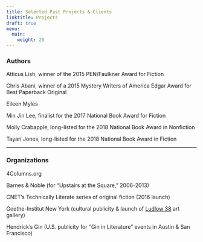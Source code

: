 ```yaml
---
title: Selected Past Projects & Clients
linktitle: Projects
draft: true
menu:
  main:
    weight: 20
---
```


### Authors

Atticus Lish, winner of the 2015 PEN/Faulkner Award for Fiction

Chris Abani, winner of a 2015 Mystery Writers of America Edgar Award for Best Paperback Original 

Eileen Myles

Min Jin Lee, finalist for the 2017 National Book Award for Fiction

Molly Crabapple, long-listed for the 2018 National Book Award in Nonfiction

Tayari Jones, long-listed for the 2018 National Book Award in Fiction

---

### Organizations

4Columns.org

Barnes & Noble (for “Upstairs at the Square,” 2006-2013)

CNET’s Technically Literate series of original fiction (2016 launch)

Goethe-Institut New York (cultural publicity & launch of [Ludlow 38](https://maps.google.com/?q=Ludlow+38&entry=gmail&source=g) art gallery)

Hendrick’s Gin (U.S. publicity for “Gin in Literature” events in Austin & San Francisco)